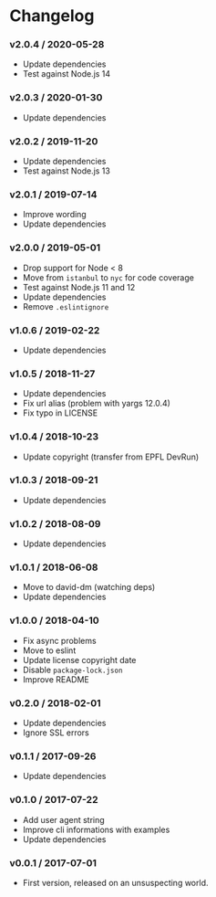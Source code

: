 Changelog
=========

### v2.0.4 / 2020-05-28

  - Update dependencies
  - Test against Node.js 14

### v2.0.3 / 2020-01-30

  - Update dependencies

### v2.0.2 / 2019-11-20

  - Update dependencies
  - Test against Node.js 13

### v2.0.1 / 2019-07-14

  - Improve wording
  - Update dependencies

### v2.0.0 / 2019-05-01

  - Drop support for Node < 8
  - Move from `istanbul` to `nyc` for code coverage
  - Test against Node.js 11 and 12
  - Update dependencies
  - Remove `.eslintignore`

### v1.0.6 / 2019-02-22

  - Update dependencies

### v1.0.5 / 2018-11-27

  - Update dependencies
  - Fix url alias (problem with yargs 12.0.4)
  - Fix typo in LICENSE

### v1.0.4 / 2018-10-23

  - Update copyright (transfer from EPFL DevRun)

### v1.0.3 / 2018-09-21

  - Update dependencies

### v1.0.2 / 2018-08-09

  - Update dependencies

### v1.0.1 / 2018-06-08

  - Move to david-dm (watching deps)
  - Update dependencies

### v1.0.0 / 2018-04-10

  - Fix async problems
  - Move to eslint
  - Update license copyright date
  - Disable `package-lock.json`
  - Improve README

### v0.2.0 / 2018-02-01

  - Update dependencies
  - Ignore SSL errors

### v0.1.1 / 2017-09-26

  - Update dependencies

### v0.1.0 / 2017-07-22

  - Add user agent string
  - Improve cli informations with examples
  - Update dependencies

### v0.0.1 / 2017-07-01

  - First version, released on an unsuspecting world.
